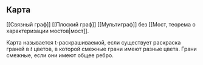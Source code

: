 ## Карта
[[Связный граф]] [[Плоский граф]] [[Мультиграф]] без [[Мост, теорема о характеризации мостов|мост]].

Карта называется t-раскрашиваемой, если существует раскраска граней в $t$ цветов, в которой смежные грани имеют разные цвета. Грани смежные, если они имеют общее ребро.